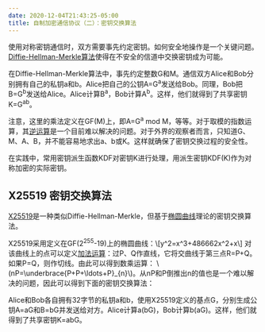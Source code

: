 ```yaml
---
date: 2020-12-04T21:43:25-05:00
title: 自制加密通信协议（二）：密钥交换算法
---
```


使用对称密钥通信时，双方需要事先约定密钥。如何安全地操作是一个关键问题。[Diffie-Hellman-Merkle算法](https://en.wikipedia.org/wiki/Diffie%E2%80%93Hellman_key_exchange)使得在不安全的信道中交换密钥成为可能。

在Diffie-Hellman-Merkle算法中，事先约定整数G和M。通信双方Alice和Bob分别拥有自己的私钥a和b。Alice把自己的公钥A=G<sup>a</sup>发送给Bob。同理，Bob把B=G<sup>b</sup>发送给Alice。Alice计算B<sup>a</sup>，Bob计算A<sup>b</sup>。这样，他们就得到了共享密钥K=G<sup>ab</sup>。

注意，这里的乘法定义在GF(M)上，即A=G<sup>a</sup> mod M，等等。对于取模的指数运算，其[逆运算](https://en.wikipedia.org/wiki/Discrete_logarithm)是一个目前难以解决的问题。对于外界的观察者而言，只知道G、M、A、B，并不能容易地求出a、b或K。这样就确保了密钥交换过程的安全性。

在实践中，常用密钥派生函数KDF对密钥K进行处理，用派生密钥KDF(K)作为对称加密的实际密钥。

<!--more-->

## X25519 密钥交换算法

[X25519](https://tools.ietf.org/html/rfc7748)是一种类似Diffie-Hellman-Merkle，但基于[椭圆曲线](https://en.wikipedia.org/wiki/Elliptic_curve)理论的密钥交换算法。

X25519采用定义在GF(2<sup>255</sup>-19)上的椭圆曲线：\\[y^2=x^3+486662x^2+x\\]
对该曲线上的点可以定义[加法运算](https://en.wikipedia.org/wiki/Montgomery_curve#Addition)：过P、Q作直线，它将交曲线于第三点R=P+Q。如果P=Q，则作切线。由此可以得到数乘运算： \\(nP=\underbrace{P+P+\ldots+P}\_{n}\\)。从nP和P倒推出n的值也是一个难以解决的问题，因此可以得到下面的密钥交换算法：

Alice和Bob各自拥有32字节的私钥a和b，使用X25519定义的基点G，分别生成公钥A=aG和B=bG并发送给对方。Alice计算a(bG)，Bob计算b(aG)。这样，他们就得到了共享密钥K=abG。
